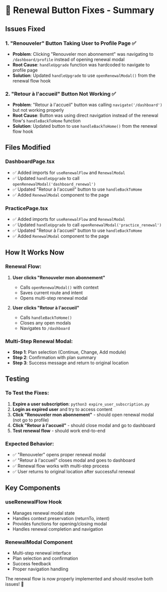 # 🔧 Renewal Button Fixes - Summary

## **Issues Fixed**

### **1. "Renouveler" Button Taking User to Profile Page** ✅
- **Problem**: Clicking "Renouveler mon abonnement" was navigating to `/dashboard/profile` instead of opening renewal modal
- **Root Cause**: `handleUpgrade` function was hardcoded to navigate to profile page
- **Solution**: Updated `handleUpgrade` to use `openRenewalModal()` from the renewal flow hook

### **2. "Retour à l'accueil" Button Not Working** ✅
- **Problem**: "Retour à l'accueil" button was calling `navigate('/dashboard')` but not working properly
- **Root Cause**: Button was using direct navigation instead of the renewal flow's `handleBackToHome` function
- **Solution**: Updated button to use `handleBackToHome()` from the renewal flow hook

## **Files Modified**

### **DashboardPage.tsx**
- ✅ Added imports for `useRenewalFlow` and `RenewalModal`
- ✅ Updated `handleUpgrade` to call `openRenewalModal('dashboard_renewal')`
- ✅ Updated "Retour à l'accueil" button to use `handleBackToHome`
- ✅ Added `RenewalModal` component to the page

### **PracticePage.tsx**
- ✅ Added imports for `useRenewalFlow` and `RenewalModal`
- ✅ Updated `handleUpgrade` to call `openRenewalModal('practice_renewal')`
- ✅ Updated "Retour à l'accueil" button to use `handleBackToHome`
- ✅ Added `RenewalModal` component to the page

## **How It Works Now**

### **Renewal Flow:**
1. **User clicks "Renouveler mon abonnement"**
   - Calls `openRenewalModal()` with context
   - Saves current route and intent
   - Opens multi-step renewal modal

2. **User clicks "Retour à l'accueil"**
   - Calls `handleBackToHome()`
   - Closes any open modals
   - Navigates to `/dashboard`

### **Multi-Step Renewal Modal:**
- **Step 1**: Plan selection (Continue, Change, Add module)
- **Step 2**: Confirmation with plan summary
- **Step 3**: Success message and return to original location

## **Testing**

### **To Test the Fixes:**
1. **Expire a user subscription**: `python3 expire_user_subscription.py`
2. **Login as expired user** and try to access content
3. **Click "Renouveler mon abonnement"** - should open renewal modal (not go to profile)
4. **Click "Retour à l'accueil"** - should close modal and go to dashboard
5. **Test renewal flow** - should work end-to-end

### **Expected Behavior:**
- ✅ "Renouveler" opens proper renewal modal
- ✅ "Retour à l'accueil" closes modal and goes to dashboard
- ✅ Renewal flow works with multi-step process
- ✅ User returns to original location after successful renewal

## **Key Components**

### **useRenewalFlow Hook**
- Manages renewal modal state
- Handles context preservation (returnTo, intent)
- Provides functions for opening/closing modal
- Handles renewal completion and navigation

### **RenewalModal Component**
- Multi-step renewal interface
- Plan selection and confirmation
- Success feedback
- Proper navigation handling

The renewal flow is now properly implemented and should resolve both issues! 🎉
